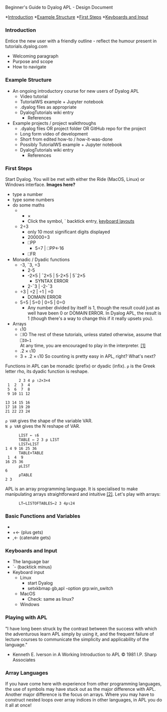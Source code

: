 Beginner's Guide to Dyalog APL - Design Document

*[Introduction](#introduction)
*[Example Structure](#example-structure)
*[First Steps](#first-steps)
*[Keyboards and Input](#keyboards-and-input)

### Introduction
Entice the new user with a friendly outline - reflect the humour present in tutorials.dyalog.com
- Welcoming paragraph
- Purpose and scope
- How to navigate

### Example Structure 
- An ongoing introductory course for new users of Dyalog APL
  - Video tutorial
  - TutorialWS example + Jupyter notebook
  - .dyalog files as appropriate
  - DyalogTutorials wiki entry
    - References
- Example projects / project walkthroughs
  - .dyalog files OR project folder OR GitHub repo for the project
  - Long form video of development
  - Short from edited how-to / how-it-was-done
  - Possibly TutorialWS example + Jupyter notebook
  - DyalogTutorials wiki entry
    - References

### First Steps
Start Dyalog. You will be met with either the Ride (MacOS, Linux) or Windows interface.
**Images here?**
- type a number
- type some numbers
- do some maths
  - + × 
    - Click the symbol, ` backtick entry, [keyboard layouts](#keyboards-and-input)
  - 2÷3
    - only 10 most significant digits displayed
    - 200000÷3
    - ⎕PP
      - 5÷7 | ⎕PP←16
    - ⎕FR
- Monadic / Dyadic functions
  - -3, ¯3, ÷3
    - 2-5
    - -2×5 | ¯2×5 | 5-2×5 | 5¯2×5
      - SYNTAX ERROR
    - 2-¯3 | -2-¯3
  - ÷3 | ÷2 | ÷1 | ÷0
    - DOMAIN ERROR
  - 5÷5 | 5÷0 | 0÷5 | 0÷0
    - Any number divided by itself is 1, though the result could just as well have been 0 or DOMAIN ERROR. In Dyalog APL, the result is 1 (though there's a way to change this if it really upsets you). 
- Arrays
  - ⍳10
  - ⎕IO
The rest of these tutorials, unless stated otherwise, assume that ```⎕IO←1```  
At any time, you are encouraged to play in the interpreter. [[1]](#playing-with-apl)
  - .2 × ⍳10
  - 3 + .2 × ⍳10
So counting is pretty easy in APL, right? What's next?  

Functions in APL can be monadic (prefix) or dyadic (infix).
```⍴``` is the Greek letter rho, its dyadic function is reshape.
```APL
      2 3 4 ⍴ ⍳2×3×4
 1  2  3  4
 5  6  7  8
 9 10 11 12
           
13 14 15 16
17 18 19 20
21 22 23 24
```
```⍴ VAR``` gives the shape of the variable VAR.  
```N ⍴ VAR``` gives the N reshape of VAR.  
```APL
      LIST ← ⍳6
      TABLE ← 2 3 ⍴ LIST
      LIST×LIST
1 4 9 16 25 36
      TABLE×TABLE
 1  4  9
16 25 36
      ⍴LIST
6
      ⍴TABLE
2 3
```

APL is an array programming language. It is specialised to make manipulating arrays straightforward and intuitive [[2]](#Array-languages). Let's play with arrays:   
```APL
      LT←LISTOFTABLES←2 3 4⍴⍳24
```

### Basic Functions and Variables
- 
- +← (plus gets)
- ,← (catenate gets)

### Keyboards and Input
- The language bar
- `- (backtick minus)
- Keyboard input
  - Linux
    - start Dyalog
    - setxkbmap gb,apl -option grp:win_switch
  - MacOS
    - Check: same as linux?
  - Windows

### Playing with APL
"I have long been struck by the contrast between the success with which the adventurous learn APL simply by using it, and the frequent failure of lecture courses to communicate the simplicity and applicability of the language."  
- Kenneth E. Iverson in A Working Introduction to APL © 1981 I.P. Sharp Associates

### Array Languages
If you have come here with experience from other programming languages, the use of symbols may have stuck out as the major difference with APL. Another major difference is the focus on arrays. Where you may have to construct nested loops over array indices in other languages, in APL you do it all at once!
